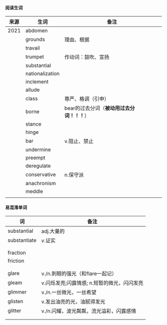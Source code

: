 #### 阅读生词

| 来源 | 生词            | 备注                                       |
| ---- | --------------- | ------------------------------------------ |
| 2021 | abdomen         |                                            |
|      | grounds         | 理由、根据                                 |
|      | travail         |                                            |
|      | trumpet         | 作动词：鼓吹、宣扬                         |
|      | substantial     |                                            |
|      | nationalization |                                            |
|      | inclement       |                                            |
|      | allude          |                                            |
|      | class           | 尊严、格调（引申）                         |
|      | borne           | bear的过去分词（**被动用过去分词！！！**） |
|      | stance          |                                            |
|      | hinge           |                                            |
|      | bar             | v.阻止、禁止                               |
|      | undermine       |                                            |
|      | preempt         |                                            |
|      | deregulate      |                                            |
|      | conservative    | n.保守派                                   |
|      | anachronism     |                                            |
|      | meddle          |                                            |
|      |                 |                                            |











#### 易混淆单词

| 词           | 备注                                        |
| ------------ | ------------------------------------------- |
| substantial  | adj.大量的                                  |
| substantiate | v.证实                                      |
|              |                                             |
|              |                                             |
| fraction     |                                             |
| friction     |                                             |
|              |                                             |
|              |                                             |
| glare        | v./n.刺眼的强光（和flare一起记）            |
| gleam        | v.闪烁发亮;闪露情感; n.短暂的微光，闪闪发亮 |
| glimmer      | v./n.一丝微光，一丝希望                     |
| glisten      | v.发出油亮的光，油腻得发光                  |
| glitter      | v./n.闪耀，波光粼粼，流光溢彩，闪露感情     |
|              |                                             |
|              |                                             |

